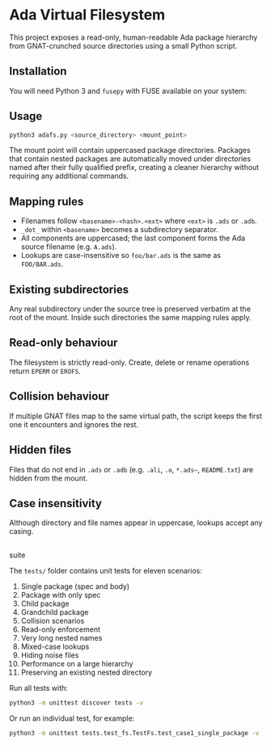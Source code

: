 # Ada Virtual Filesystem

This project exposes a read-only, human-readable Ada package hierarchy from GNAT-crunched source directories using a small Python script.

## Installation

You will need Python 3 and `fusepy` with FUSE available on your system:


## Usage

```bash
python3 adafs.py <source_directory> <mount_point>
```

The mount point will contain uppercased package directories. Packages that
contain nested packages are automatically moved under directories named after
their fully qualified prefix, creating a cleaner hierarchy without requiring any
additional commands.

## Mapping rules

- Filenames follow `<basename>-<hash>.<ext>` where `<ext>` is `.ads` or `.adb`.
- `_dot_` within `<basename>` becomes a subdirectory separator.
- All components are uppercased; the last component forms the Ada source filename (e.g. `A.ads`).
- Lookups are case-insensitive so `foo/bar.ads` is the same as `FOO/BAR.ads`.

## Existing subdirectories

Any real subdirectory under the source tree is preserved verbatim at the root of the mount. Inside such directories the same mapping rules apply.

## Read-only behaviour

The filesystem is strictly read-only. Create, delete or rename operations return `EPERM` or `EROFS`.

## Collision behaviour

If multiple GNAT files map to the same virtual path, the script keeps the first one it encounters and ignores the rest.

## Hidden files

Files that do not end in `.ads` or `.adb` (e.g. `.ali`, `.o`, `*.ads~`, `README.txt`) are hidden from the mount.

## Case insensitivity

Although directory and file names appear in uppercase, lookups accept any casing.

## 

suite

The `tests/` folder contains unit tests for eleven scenarios:

1. Single package (spec and body)
2. Package with only spec
3. Child package
4. Grandchild package
5. Collision scenarios
6. Read-only enforcement
7. Very long nested names
8. Mixed-case lookups
9. Hiding noise files
10. Performance on a large hierarchy
11. Preserving an existing nested directory

Run all tests with:

```bash
python3 -m unittest discover tests -v
```

Or run an individual test, for example:

```bash
python3 -m unittest tests.test_fs.TestFs.test_case1_single_package -v
```
